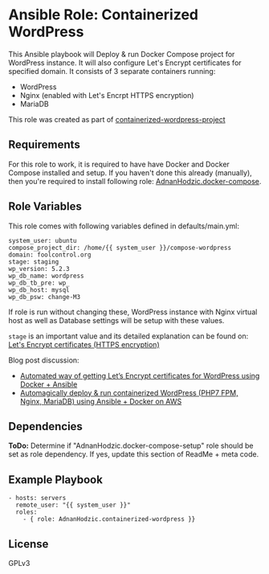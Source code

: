 Ansible Role: Containerized WordPress
=========

This Ansible playbook will Deploy & run Docker Compose project for WordPress instance. It will also configure Let's Encrypt certificates for specified domain. It consists of 3 separate containers running:
* WordPress
* Nginx (enabled with Let's Encrpt HTTPS encryption)
* MariaDB

This role was created as part of [containerized-wordpress-project](https://github.com/AdnanHodzic/containerized-wordpress-project)

Requirements
------------

For this role to work, it is required to have have Docker and Docker Compose installed and setup. If you haven't done this already (manually), then you're required to install following role: [AdnanHodzic.docker-compose](https://galaxy.ansible.com/AdnanHodzic/docker-compose).

Role Variables
--------------

This role comes with following variables defined in defaults/main.yml:

```
system_user: ubuntu
compose_project_dir: /home/{{ system_user }}/compose-wordpress
domain: foolcontrol.org
stage: staging
wp_version: 5.2.3
wp_db_name: wordpress
wp_db_tb_pre: wp_
wp_db_host: mysql
wp_db_psw: change-M3
```

If role is run without changing these, WordPress instance with Nginx virtual host as well as Database settings will be setup with these values. 

`stage` is an important value and its detailed explanation can be found on: [Let's Encrypt certificates (HTTPS encryption)](https://github.com/AdnanHodzic/containerized-wordpress-project/blob/master/README.md#5-lets-encrypt-certificates-https-encryption)

Blog post discussion: 
* [Automated way of getting Let’s Encrypt certificates for WordPress using Docker + Ansible](http://foolcontrol.org/?p=2758)
* [Automagically deploy & run containerized WordPress (PHP7 FPM, Nginx, MariaDB) using Ansible + Docker on AWS](http://foolcontrol.org/?p=2002)


Dependencies
------------

**ToDo:**
Determine if "AdnanHodzic.docker-compose-setup" role should be set as role dependency. If yes, update this section of ReadMe + meta code.

Example Playbook
----------------

```
- hosts: servers
  remote_user: "{{ system_user }}"
  roles:
    - { role: AdnanHodzic.containerized-wordpress }}  
```

License
-------

GPLv3
